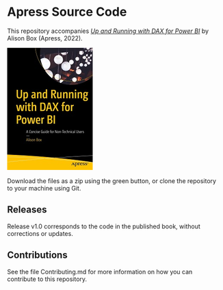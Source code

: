 # Apress Source Code

This repository accompanies [*Up and Running with DAX for Power BI*](https://www.link.springer.com/book/10.1007/978-1-4842-8188-8) by Alison Box (Apress, 2022).

[comment]: #cover
![Cover image](9781484281871.jpg)

Download the files as a zip using the green button, or clone the repository to your machine using Git.

## Releases

Release v1.0 corresponds to the code in the published book, without corrections or updates.

## Contributions

See the file Contributing.md for more information on how you can contribute to this repository.